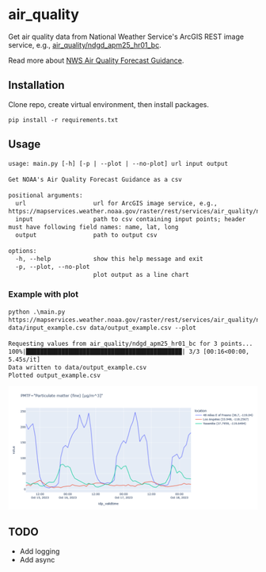 # air_quality
Get air quality data from National Weather Service's ArcGIS REST image service, e.g., [air_quality/ndgd_apm25_hr01_bc](https://mapservices.weather.noaa.gov/raster/rest/services/air_quality/ndgd_apm25_hr01_bc/ImageServer).

Read more about [NWS Air Quality Forecast Guidance](https://vlab.noaa.gov/web/osti-modeling/air-quality).

## Installation
Clone repo, create virtual environment, then install packages.
```
pip install -r requirements.txt
```

## Usage
```
usage: main.py [-h] [-p | --plot | --no-plot] url input output

Get NOAA's Air Quality Forecast Guidance as a csv

positional arguments:
  url                   url for ArcGIS image service, e.g., https://mapservices.weather.noaa.gov/raster/rest/services/air_quality/ndgd_apm25_hr01_bc/ImageServer
  input                 path to csv containing input points; header must have following field names: name, lat, long
  output                path to output csv

options:
  -h, --help            show this help message and exit
  -p, --plot, --no-plot
                        plot output as a line chart
```

### Example with plot
```
python .\main.py https://mapservices.weather.noaa.gov/raster/rest/services/air_quality/ndgd_apm25_hr01_bc/ImageServer data/input_example.csv data/output_example.csv --plot

Requesting values from air_quality/ndgd_apm25_hr01_bc for 3 points...
100%|████████████████████████████████████████████| 3/3 [00:16<00:00,  5.45s/it]
Data written to data/output_example.csv
Plotted output_example.csv
```

![Plot example](/assets/images/plot.png)

## TODO
- Add logging
- Add async